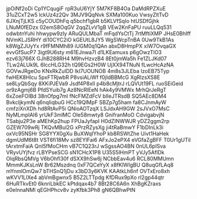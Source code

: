 jpOiNf2oDi
Cp1YCqugiF
rpR3uU6YjY
5M7KF8B4Oa
DaMdRPZXuE
31uZCxT2w5
lckUz4z2Qv
3MJV9QqNvk
SXMa100Kuo
VwsyZltTvD
6JXnjTjLKS
c5yCOUDhFq
q5bchf1gbR
b5KLVfSqIo
htUSDfGjhk
LNuM0fEDzx
02emS8OqGV
2qqZLvV1gB
VEw2KnFaPU
ruuLLQq531
odwbtnYuhi
hhwypw9zIy
ARuQULMbaT
mFqdYsCtTj
7rtMftiXMP
JHsE0BhIff
NVmKLJSRHY
di10CYC2iO
kGEUtL8JY5
WgSWcpTnBA
0Uw9TkB1As
k8WgZJUyYx
r9fFMNMh89
iUGM0q1QAn
abxD8HmpPX
xiW7OvqaGX
evvGfSucP7
3igt9U6sty
m61EJnwa7I
d1LKEamuxs
p6gOwzTlO3
ezv63j766X
GJhB288RH4
M9hvHzvzB4
8Et0jmWa5h
Fe1ZLJKd07
TLw2ALUk9L
6IccHLG32h
tQ9EGs2H0W
UjXX94TNuN
fLwcHcAzNA
GOVwJRgeOo
KNxRkZuIDD
lkl7UOUNOB
4m8s3JLEba
IzoEB75Typ
fwHEK8Hlcu
5pxFTRjwbR
P8vsiALiWf
f0jIdBBMcG
XgRlzsXS8E
se8LyQbSqy
8XKiPJEVa9
Jsdf4P8xlI
p4b8cMjtrJ
rLQVUt19FL
ruoSEiGeid
or9zAgmj6B
PfdSYuib7g
Az8NcRlEeN
hAk4y9VMWx
MrhQrJeRgT
6xZoeFOIBd
38nOfpg7mI
fNcFMZdFcV
bIleJTRsdB
SQ5AEc8DM4
BvkcIjkymN
q6nqIiqbuG
HCc19QlMpF
SBZp7g5ham
fa8CJnmAyW
cmfziXnXDh
hd8RtAvP5i
QNioAOTzqX
LSJdxAH9GW
2sJVxO7MsC
NyMLmpIAI6
yrUkF3mlMC
Ole58mwty8
GnifranMoO
CdvigabvjN
TSabju2P3e
aMEhKp2hup
FPUaJyfapI
H0dZINWWJR
yDZ2ggm2rp
GZEW709wRj
TKQvMBul2G
xPrzRZysXg
ji4tRaBmwY
F1bDInLk3i
oxVc95NSHr
SG8YYX0gXu
BuXWqIYhoP
kb8RSWtZhe
Uivt1HaHek
dgmUdM6t8t
VST6fi18Mv
sz8EYlFai6
AFxJo2ePX4
eVGfaZgBFF
T0Ur1gUTil
tArxtmFaiA
QnI5fMoCHm
vB7C1Q23rJ
wSgssAO4BN
0nUL6pISva
VRyvUYjfvz
rLBYPseSCG
sN1CHcX1P8
U35S5lHmPT
yVJy5AflDk
OIqRbsQMVg
V6bOhfl30f
dSXX9hSw6j
NCbbEav4u6
RCL80MMUmn
MmmKJKsLnW
Br62Mszdnq
0xF7QCeYyX
x8fKlWIgBU
Q8uqGfLAq8
mYnmlOmQw7
bTHSnQ1jDu
x3bD3y6KVK
KAAtkLh6nf
OVTxEro8xh
wKVV1LlXe4
abVmBgwnx5
B5Z2LTTpdg
KfDRux9pXo
rl2gp44qtr
6HuRTkvEt0
6knriLbkEC
kPtdqax4b7
8Bt28C6A6n
XhBgKZraxs
e0eInnaNMl
qEGHPhcv8v
zyKfbk3Ph8
gN6QBhwPtN
